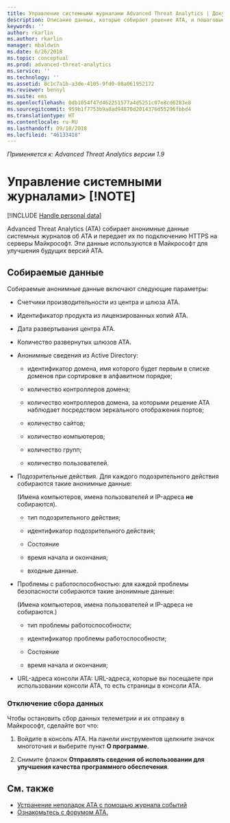 ```yaml
---
title: Управление системными журналами Advanced Threat Analytics | Документация Майкрософт
description: Описание данных, которые собирает решение ATA, и пошаговые инструкции по отключению сбора данных.
keywords: ''
author: rkarlin
ms.author: rkarlin
manager: mbaldwin
ms.date: 6/26/2018
ms.topic: conceptual
ms.prod: advanced-threat-analytics
ms.service: ''
ms.technology: ''
ms.assetid: 8c1c7a1b-a3de-4105-9fd0-08a061952172
ms.reviewer: bennyl
ms.suite: ems
ms.openlocfilehash: 0db1054f47d462251577a4d5251c07e8cd6283e8
ms.sourcegitcommit: 959b1f7753b9a8ad94870d2014376d55296fbbd4
ms.translationtype: HT
ms.contentlocale: ru-RU
ms.lasthandoff: 09/18/2018
ms.locfileid: "46133418"
---
```

*Применяется к: Advanced Threat Analytics версии 1.9*



# <a name="manage-system-generated-logs-note"></a>Управление системными журналами> [!NOTE]

[!INCLUDE [Handle personal data](../includes/gdpr-intro-sentence.md)]

Advanced Threat Analytics (ATA) собирает анонимные данные системных журналов об ATA и передает их по подключению HTTPS на серверы Майкрософт.  Эти данные используются в Майкрософт для улучшения будущих версий ATA.

## <a name="data-collected"></a>Собираемые данные
Собираемые анонимные данные включают следующие параметры:

-   Счетчики производительности из центра и шлюза ATA.

-   Идентификатор продукта из лицензированных копий ATA.

-   Дата развертывания центра ATA.

-   Количество развернутых шлюзов ATA.

-   Анонимные сведения из Active Directory:

    -   идентификатор домена, имя которого будет первым в списке доменов при сортировке в алфавитном порядке;

    -   количество контроллеров домена;

    -   количество контроллеров домена, за которыми решение ATA наблюдает посредством зеркального отображения портов;

    -   количество сайтов;

    -   количество компьютеров;

    -   количество групп;

    -   количество пользователей.

-   Подозрительные действия. Для каждого подозрительного действия собираются такие анонимные данные:

    (Имена компьютеров, имена пользователей и IP-адреса **не** собираются).

    -   тип подозрительного действия;

    -   идентификатор подозрительного действия;

    -   Состояние

    -   время начала и окончания;

    -   входные данные.

- Проблемы с работоспособностью: для каждой проблемы безопасности собираются такие анонимные данные:

    (Имена компьютеров, имена пользователей и IP-адреса не собираются.)

    -   тип проблемы работоспособности;

    -   идентификатор проблемы работоспособности;

    -   Состояние

    -   время начала и окончания;

- URL-адреса консоли ATA: URL-адреса, которые вы посещаете при использовании консоли ATA, то есть страницы в консоли ATA.


### <a name="disable-data-collection"></a>Отключение сбора данных
Чтобы остановить сбор данных телеметрии и их отправку в Майкрософт, сделайте вот что:

1.  Войдите в консоль ATA. На панели инструментов щелкните значок многоточия и выберите пункт **О программе**.

2.  Снимите флажок **Отправлять сведения об использовании для улучшения качества программного обеспечения**.

## <a name="see-also"></a>См. также
- [Устранение неполадок ATA с помощью журнала событий](troubleshooting-ata-using-logs.md)
- [Ознакомьтесь с форумом ATA.](https://social.technet.microsoft.com/Forums/security/home?forum=mata)
